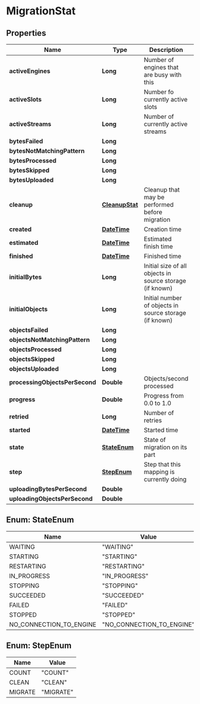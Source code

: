 
# MigrationStat

## Properties
Name | Type | Description | Notes
------------ | ------------- | ------------- | -------------
**activeEngines** | **Long** | Number of engines that are busy with this |  [optional]
**activeSlots** | **Long** | Number fo currently active slots |  [optional]
**activeStreams** | **Long** | Number of currently active streams |  [optional]
**bytesFailed** | **Long** |  |  [optional]
**bytesNotMatchingPattern** | **Long** |  |  [optional]
**bytesProcessed** | **Long** |  |  [optional]
**bytesSkipped** | **Long** |  |  [optional]
**bytesUploaded** | **Long** |  |  [optional]
**cleanup** | [**CleanupStat**](CleanupStat.md) | Cleanup that may be performed before migration |  [optional]
**created** | [**DateTime**](DateTime.md) | Creation time |  [optional]
**estimated** | [**DateTime**](DateTime.md) | Estimated finish time |  [optional]
**finished** | [**DateTime**](DateTime.md) | Finished time |  [optional]
**initialBytes** | **Long** | Initial size of all objects in source storage (if known) |  [optional]
**initialObjects** | **Long** | Initial number of objects in source storage (if known) |  [optional]
**objectsFailed** | **Long** |  |  [optional]
**objectsNotMatchingPattern** | **Long** |  |  [optional]
**objectsProcessed** | **Long** |  |  [optional]
**objectsSkipped** | **Long** |  |  [optional]
**objectsUploaded** | **Long** |  |  [optional]
**processingObjectsPerSecond** | **Double** | Objects/second processed |  [optional]
**progress** | **Double** | Progress from 0.0 to 1.0 |  [optional]
**retried** | **Long** | Number of retries |  [optional]
**started** | [**DateTime**](DateTime.md) | Started time |  [optional]
**state** | [**StateEnum**](#StateEnum) | State of migration on its part |  [optional]
**step** | [**StepEnum**](#StepEnum) | Step that this mapping is currently doing |  [optional]
**uploadingBytesPerSecond** | **Double** |  |  [optional]
**uploadingObjectsPerSecond** | **Double** |  |  [optional]


<a name="StateEnum"></a>
## Enum: StateEnum
Name | Value
---- | -----
WAITING | &quot;WAITING&quot;
STARTING | &quot;STARTING&quot;
RESTARTING | &quot;RESTARTING&quot;
IN_PROGRESS | &quot;IN_PROGRESS&quot;
STOPPING | &quot;STOPPING&quot;
SUCCEEDED | &quot;SUCCEEDED&quot;
FAILED | &quot;FAILED&quot;
STOPPED | &quot;STOPPED&quot;
NO_CONNECTION_TO_ENGINE | &quot;NO_CONNECTION_TO_ENGINE&quot;


<a name="StepEnum"></a>
## Enum: StepEnum
Name | Value
---- | -----
COUNT | &quot;COUNT&quot;
CLEAN | &quot;CLEAN&quot;
MIGRATE | &quot;MIGRATE&quot;



